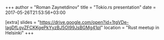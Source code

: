+++
author = "Roman Zaynetdinov"
title = "Tokio.rs presentation"
date = 2017-05-26T21:53:56+03:00

[extra]
slides = "https://drive.google.com/open?id=1tgVDe-lagDfLgyZFCKKgePkYyzBJ5OI99JsBGMg41pI"
location = "Rust meetup in Helsinki"
+++
